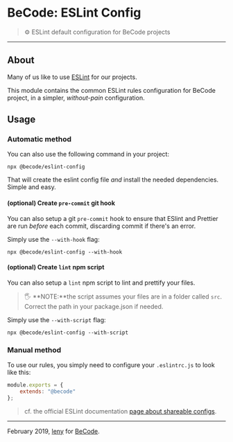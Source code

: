 # BeCode: ESLint Config

> ⚙️ ESLint default configuration for BeCode projects

* * *

## About

Many of us like to use [ESLint](https://eslint.org) for our projects.

This module contains the common ESLint rules configuration for BeCode project, in a simpler, *without-pain* configuration.

## Usage

### Automatic method

You can also use the following command in your project:

	npx @becode/eslint-config

That will create the eslint config file *and* install the needed dependencies.
Simple and easy.

#### (optional) Create `pre-commit` git hook

You can also setup a git `pre-commit` hook to ensure that ESlint and Prettier are run *before* each commit, discarding commit if there's an error.

Simply use the `--with-hook` flag:

	npx @becode/eslint-config --with-hook

#### (optional) Create `lint` npm script

You can also setup a `lint` npm script to lint and prettify your files.

> 🖐 **NOTE:**the script assumes your files are in a folder called `src`. Correct the path in your package.json if needed.

Simply use the `--with-script` flag:

	npx @becode/eslint-config --with-script

### Manual method

To use our rules, you simply need to configure your `.eslintrc.js` to look like this:

```javascript
module.exports = {
	extends: "@becode"
};
```

> cf. the official ESLint documentation [page about shareable configs](https://eslint.org/docs/developer-guide/shareable-configs#using-a-shareable-config).

* * *

February 2019, [leny](https://github.com/leny) for [BeCode](https://becode.org).

